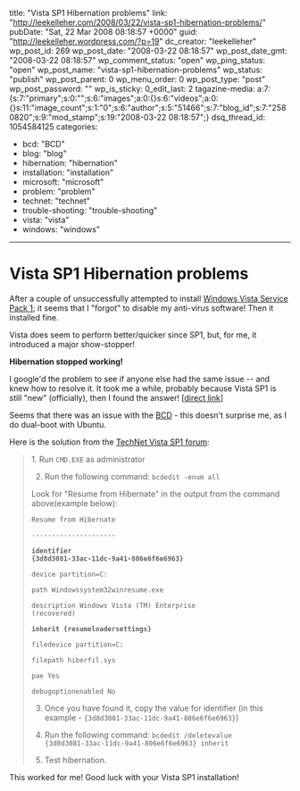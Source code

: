 title: "Vista SP1 Hibernation problems"
link: "http://leekelleher.com/2008/03/22/vista-sp1-hibernation-problems/"
pubDate: "Sat, 22 Mar 2008 08:18:57 +0000"
guid: "http://leekelleher.wordpress.com/?p=19"
dc_creator: "leekelleher"
wp_post_id: 269
wp_post_date: "2008-03-22 08:18:57"
wp_post_date_gmt: "2008-03-22 08:18:57"
wp_comment_status: "open"
wp_ping_status: "open"
wp_post_name: "vista-sp1-hibernation-problems"
wp_status: "publish"
wp_post_parent: 0
wp_menu_order: 0
wp_post_type: "post"
wp_post_password: ""
wp_is_sticky: 0_edit_last: 2
tagazine-media: a:7:{s:7:"primary";s:0:"";s:6:"images";a:0:{}s:6:"videos";a:0:{}s:11:"image_count";s:1:"0";s:6:"author";s:5:"51466";s:7:"blog_id";s:7:"2580820";s:9:"mod_stamp";s:19:"2008-03-22 08:18:57";}
dsq_thread_id: 1054584125
categories:
  - bcd: "BCD"
  - blog: "blog"
  - hibernation: "hibernation"
  - installation: "installation"
  - microsoft: "microsoft"
  - problem: "problem"
  - technet: "technet"
  - trouble-shooting: "trouble-shooting"
  - vista: "vista"
  - windows: "windows"

---

# Vista SP1 Hibernation problems

After a couple of unsuccessfully attempted to install <a href="http://technet.microsoft.com/en-us/windowsvista/bb738089.aspx">Windows Vista Service Pack 1</a>; it seems that I "forgot" to disable my anti-virus software! Then it installed fine.

Vista does seem to perform better/quicker since SP1, but, for me, it introduced a major show-stopper!

<b>Hibernation stopped working!</b>

I google'd the problem to see if anyone else had the same issue -- and knew how to resolve it.  It took me a while, probably because Vista SP1 is still "new" (officially), then I found the answer! [<a href="http://forums.microsoft.com/TechNet/ShowPost.aspx?PostID=2897541&amp;SiteID=17">direct link</a>]

Seems that there was an issue with the <a href="http://en.wikipedia.org/wiki/Boot_Configuration_Data">BCD</a> - this doesn't surprise me, as I do dual-boot with Ubuntu.

Here is the solution from the <a href="http://forums.microsoft.com/TechNet/ShowPost.aspx?PostID=2897541&amp;SiteID=17">TechNet Vista SP1 forum</a>:
<blockquote> 1. Run <code>CMD.EXE</code> as administrator

2. Run the following command: <code>bcdedit -enum all</code>

Look for "Resume from Hibernate" in the output from the command above(example below):

<code>Resume from Hibernate</code>

<code>---------------------</code>

<b><code>identifier {3d8d3081-33ac-11dc-9a41-806e6f6e6963}</code></b>

<code>device partition=C:</code>

<code>path Windowssystem32winresume.exe</code>

<code>description Windows Vista (TM) Enterprise (recovered)</code>

<b><code>inherit {resumeloadersettings}</code></b>

<code>filedevice partition=C:</code>

<code>filepath hiberfil.sys</code>

<code>pae Yes</code>

<code>debugoptionenabled No</code>

3. Once you have found it, copy the value for identifier (in this example - <code>{3d8d3081-33ac-11dc-9a41-806e6f6e6963}</code>)

4. Run the following command: <code>bcdedit /deletevalue {3d8d3081-33ac-11dc-9a41-806e6f6e6963} inherit</code>

5. Test hibernation.</blockquote>
This worked for me!  Good luck with your Vista SP1 installation!